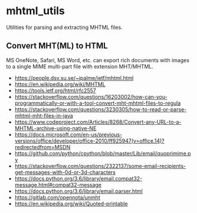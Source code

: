# mhtml_utils

Utilities for parsing and extracting MHTML files.

## Convert MHT(ML) to HTML

MS OneNote, Safari, MS Word, etc. can export rich documents with images to a single MIME multi-part file with extension MHT/MHTML.

* https://people.dsv.su.se/~jpalme/ietf/mhtml.html
* https://en.wikipedia.org/wiki/MHTML
* https://tools.ietf.org/html/rfc2557
* https://stackoverflow.com/questions/16203002/how-can-you-programmatically-or-with-a-tool-convert-mht-mhtml-files-to-regula
* https://stackoverflow.com/questions/3230305/how-to-read-or-parse-mhtml-mht-files-in-java
* https://www.codeproject.com/Articles/8268/Convert-any-URL-to-a-MHTML-archive-using-native-NE
* https://docs.microsoft.com/en-us/previous-versions/office/developer/office-2010/ff925947(v=office.14)?redirectedfrom=MSDN
* https://github.com/python/cpython/blob/master/Lib/email/quoprimime.py
* https://stackoverflow.com/questions/2322137/some-email-recipients-get-messages-with-0d-or-3d-characters
* https://docs.python.org/3.6/library/email.compat32-message.html#compat32-message
* https://docs.python.org/3.6/library/email.parser.html
* https://gitlab.com/opennota/unmht
* https://en.wikipedia.org/wiki/Quoted-printable
